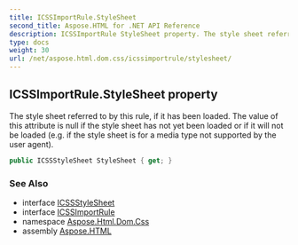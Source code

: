 ```yaml
---
title: ICSSImportRule.StyleSheet
second_title: Aspose.HTML for .NET API Reference
description: ICSSImportRule StyleSheet property. The style sheet referred to by this rule if it has been loaded. The value of this attribute is null if the style sheet has not yet been loaded or if it will not be loaded e.g. if the style sheet is for a media type not supported by the user agent
type: docs
weight: 30
url: /net/aspose.html.dom.css/icssimportrule/stylesheet/
---
```

## ICSSImportRule.StyleSheet property

The style sheet referred to by this rule, if it has been loaded. The value of this attribute is null if the style sheet has not yet been loaded or if it will not be loaded (e.g. if the style sheet is for a media type not supported by the user agent).

```csharp
public ICSSStyleSheet StyleSheet { get; }
```

### See Also

* interface [ICSSStyleSheet](../../icssstylesheet/)
* interface [ICSSImportRule](../)
* namespace [Aspose.Html.Dom.Css](../../../aspose.html.dom.css/)
* assembly [Aspose.HTML](../../../)
